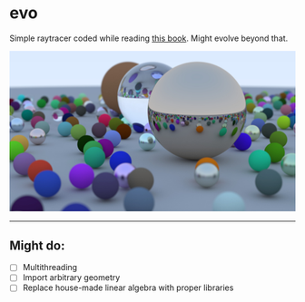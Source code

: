 # evo

Simple raytracer coded while reading [this book](https://raytracing.github.io/books/RayTracingInOneWeekend.html). Might evolve beyond that.

![](image.jpg)

---

## Might do:

+ [ ] Multithreading
+ [ ] Import arbitrary geometry
+ [ ] Replace house-made linear algebra with proper libraries